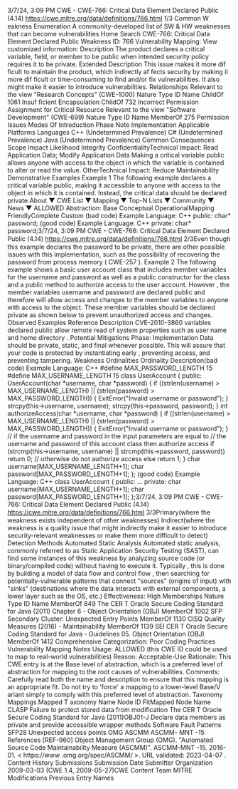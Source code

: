 3/7/24, 3:09 PM CWE - CWE-766: Critical Data Element Declared Public (4.14)
https://cwe.mitre.org/data/deﬁnitions/766.html 1/3
Common W eakness Enumeration
A community-developed list of SW & HW weaknesses that can become
vulnerabilities
Home Search
CWE-766: Critical Data Element Declared Public
Weakness ID: 766
Vulnerability Mapping: 
View customized information:
 Description
The product declares a critical variable, field, or member to be public when intended security policy requires it to be private.
 Extended Description
This issue makes it more dif ficult to maintain the product, which indirectly af fects security by making it more dif ficult or time-consuming
to find and/or fix vulnerabilities. It also might make it easier to introduce vulnerabilities.
 Relationships
 Relevant to the view "Research Concepts" (CWE-1000)
Nature Type ID Name
ChildOf 1061 Insuf ficient Encapsulation
ChildOf 732 Incorrect Permission Assignment for Critical Resource
 Relevant to the view "Software Development" (CWE-699)
Nature Type ID Name
MemberOf 275 Permission Issues
 Modes Of Introduction
Phase Note
Implementation
 Applicable Platforms
Languages
C++ (Undetermined Prevalence)
C# (Undetermined Prevalence)
Java (Undetermined Prevalence)
 Common Consequences
Scope Impact Likelihood
Integrity
ConfidentialityTechnical Impact: Read Application Data; Modify Application Data
Making a critical variable public allows anyone with access to the object in which the variable is
contained to alter or read the value.
OtherTechnical Impact: Reduce Maintainability
 Demonstrative Examples
Example 1
The following example declares a critical variable public, making it accessible to anyone with access to the object in which it is
contained.
Instead, the critical data should be declared private.About ▼ CWE List ▼ Mapping ▼ Top-N Lists ▼ Community ▼ News ▼
ALLOWED
Abstraction: Base
Conceptual OperationalMapping
FriendlyComplete Custom
(bad code) Example Language: C++ 
public: char\* password;
(good code) Example Language: C++ 
private: char\* password;3/7/24, 3:09 PM CWE - CWE-766: Critical Data Element Declared Public (4.14)
https://cwe.mitre.org/data/deﬁnitions/766.html 2/3Even though this example declares the password to be private, there are other possible issues with this implementation, such as the
possibility of recovering the password from process memory ( CWE-257 ).
Example 2
The following example shows a basic user account class that includes member variables for the username and password as well as a
public constructor for the class and a public method to authorize access to the user account.
However , the member variables username and password are declared public and therefore will allow access and changes to the
member variables to anyone with access to the object. These member variables should be declared private as shown below to
prevent unauthorized access and changes.
 Observed Examples
Reference Description
CVE-2010-3860 variables declared public allow remote read of system properties such as user name and home
directory .
 Potential Mitigations
Phase: Implementation
Data should be private, static, and final whenever possible. This will assure that your code is protected by instantiating early ,
preventing access, and preventing tampering.
 Weakness Ordinalities
Ordinality Description(bad code) Example Language: C++ 
#define MAX\_PASSWORD\_LENGTH 15
#define MAX\_USERNAME\_LENGTH 15
class UserAccount
{
public:
UserAccount(char \*username, char \*password)
{
if ((strlen(username) > MAX\_USERNAME\_LENGTH) ||
(strlen(password) > MAX\_PASSWORD\_LENGTH)) {
ExitError("Invalid username or password");
}
strcpy(this->username, username);
strcpy(this->password, password);
}
int authorizeAccess(char \*username, char \*password)
{
if ((strlen(username) > MAX\_USERNAME\_LENGTH) ||
(strlen(password) > MAX\_PASSWORD\_LENGTH)) {
ExitError("Invalid username or password");
}
// if the username and password in the input parameters are equal to
// the username and password of this account class then authorize access
if (strcmp(this->username, username) ||
strcmp(this->password, password))
return 0;
// otherwise do not authorize access
else
return 1;
}
char username[MAX\_USERNAME\_LENGTH+1];
char password[MAX\_PASSWORD\_LENGTH+1];
};
(good code) Example Language: C++ 
class UserAccount
{
public:
...
private:
char username[MAX\_USERNAME\_LENGTH+1];
char password[MAX\_PASSWORD\_LENGTH+1];
};3/7/24, 3:09 PM CWE - CWE-766: Critical Data Element Declared Public (4.14)
https://cwe.mitre.org/data/deﬁnitions/766.html 3/3Primary(where the weakness exists independent of other weaknesses)
Indirect(where the weakness is a quality issue that might indirectly make it easier to introduce security-relevant weaknesses or make
them more difficult to detect)
 Detection Methods
Automated Static Analysis
Automated static analysis, commonly referred to as Static Application Security Testing (SAST), can find some instances of this
weakness by analyzing source code (or binary/compiled code) without having to execute it. Typically , this is done by building a
model of data flow and control flow , then searching for potentially-vulnerable patterns that connect "sources" (origins of input)
with "sinks" (destinations where the data interacts with external components, a lower layer such as the OS, etc.)
Effectiveness: High
 Memberships
Nature Type ID Name
MemberOf 849 The CER T Oracle Secure Coding Standard for Java (2011) Chapter 6 - Object Orientation (OBJ)
MemberOf 1002 SFP Secondary Cluster: Unexpected Entry Points
MemberOf 1130 CISQ Quality Measures (2016) - Maintainability
MemberOf 1139 SEI CER T Oracle Secure Coding Standard for Java - Guidelines 05. Object Orientation (OBJ)
MemberOf 1412 Comprehensive Categorization: Poor Coding Practices
 Vulnerability Mapping Notes
Usage: ALLOWED (this CWE ID could be used to map to real-world vulnerabilities)
Reason: Acceptable-Use
Rationale:
This CWE entry is at the Base level of abstraction, which is a preferred level of abstraction for mapping to the root causes of
vulnerabilities.
Comments:
Carefully read both the name and description to ensure that this mapping is an appropriate fit. Do not try to 'force' a mapping to a
lower-level Base/V ariant simply to comply with this preferred level of abstraction.
 Taxonomy Mappings
Mapped T axonomy Name Node ID FitMapped Node Name
CLASP Failure to protect stored data from modification
The CER T Oracle Secure
Coding Standard for Java
(2011)OBJ01-J Declare data members as private and provide accessible wrapper methods
Software Fault Patterns SFP28 Unexpected access points
OMG ASCMM ASCMM-
MNT -15
 References
[REF-960] Object Management Group (OMG). "Automated Source Code Maintainability Measure (ASCMM)". ASCMM-MNT -15.
2016-01. < https://www .omg.org/spec/ASCMM/ >. URL validated: 2023-04-07 .
 Content History
 Submissions
Submission Date Submitter Organization
2009-03-03
(CWE 1.4, 2009-05-27)CWE Content Team MITRE
 Modifications
 Previous Entry Names
